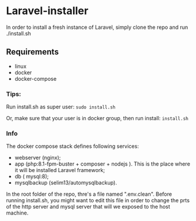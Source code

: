 # Laravel-installer

In order to install a fresh instance of Laravel, simply clone the repo and run ./install.sh

## Requirements
- linux
- docker
- docker-compose

### Tips:
Run install.sh as super user: ```sudo install.sh```

Or, make sure that your user is in docker group, then run install: ```install.sh```

### Info

The docker compose stack defines following services:
- webserver (nginx);
- app (php:8.1-fpm-buster + composer + nodejs ). This is the place where it will be installed Laravel framework;
- db ( mysql:8);
- mysqlbackup (selim13/automysqlbackup).

In the root folder of the repo, thre's a file named ".env.clean". Before running install.sh, you might want to edit this file in order to change the prts of the http server and mysql server that will we exposed to the host machine.
